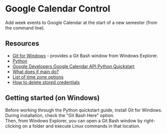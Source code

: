 # Google Calendar Control

Add week events to Google Calendar at the start of a new semester (from the command line). 

## Resources
 
* [Git for Windows](https://msysgit.github.io/) - provides a Git Bash window from Windows Explorer.
* [Python](https://www.python.org/downloads/)
* [Google Developers Google Calendar API Python Quickstart](https://developers.google.com/google-apps/calendar/quickstart/python)
* [What does if main do?](http://stackoverflow.com/questions/419163/what-does-if-name-main-do)
* [List of time zone options](http://stackoverflow.com/questions/22526635/list-of-acceptable-google-calendar-api-time-zones)
*  [How to delete stored credentials](http://stackoverflow.com/questions/30293293/insufficient-permissions-on-google-calendar-apis-acl-list/30675031#30675031) 

## Getting started (on Windows)

Before working through the Python quickstart guide, install Git for Windows.
During installation, check the "Git Bash Here" option.  
Then, from Windows Explorer, you can open a Git Bash window by right-clicking on a folder
and execute Linux commands in that location. 







